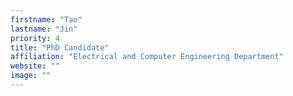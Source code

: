 ```yaml
---
firstname: "Tao"
lastname: "Jin"
priority: 4 
title: "PhD Candidate"
affiliation: "Electrical and Computer Engineering Department"
website: ""
image: ""
---
```

